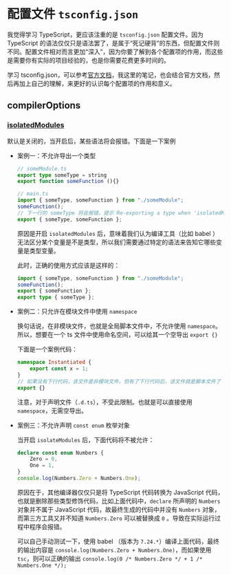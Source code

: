 # 配置文件 `tsconfig.json`

我觉得学习 TypeScript，更应该注重的是 `tsconfig.json` 配置文件。因为 TypeScript 的语法仅仅只是语法罢了，是属于“死记硬背”的东西，但配置文件则不同。配置文件相对而言更加“深入”，因为你要了解到各个配置项的作用，而这些是需要你有实际的项目经验的，也是你需要花费更多时间的。

学习 tsconfig.json，可以参考[官方文档](https://www.typescriptlang.org/tsconfig)，我这里的笔记，也会结合官方文档，然后再加上自己的理解，来更好的认识每个配置项的作用和意义。

## compilerOptions

### [isolatedModules](https://www.typescriptlang.org/tsconfig/#isolatedModules)

默认是关闭的，当开启后，某些语法将会报错。下面是一下案例

- 案例一：不允许导出一个类型

  ```ts
  // someModule.ts
  export type someType = string
  export function someFunction (){}
  ```

  ```ts
  // main.ts
  import { someType, someFunction } from "./someModule";
  someFunction();
  // 下一行的 someType 将会报错，提示 Re-exporting a type when 'isolatedModules' is enabled requires using 'export type'.ts(1205)
  export { someType, someFunction };
  ```

  原因是开启 `isolatedModules` 后，意味着我们认为编译工具（比如 babel ）无法区分某个变量是不是类型，所以我们需要通过特定的语法来告知它哪些变量是类型变量。

  此时，正确的使用方式应该是这样的：

  ```ts
  import { someType, someFunction } from "./someModule";
  someFunction();
  export { someFunction };
  export type { someType };
  ```

- 案例二：只允许在模块文件中使用 `namespace`

  换句话说，在非模块文件，也就是全局脚本文件中，不允许使用 `namespace`。所以，想要在一个 ts 文件中使用命名空间，可以给其一个空导出 `export {}`

  下面是一个案例代码：

  ```ts
  namespace Instantiated {
      export const x = 1;
  }
  // 如果没有下行代码，该文件是非模块文件。但有了下行代码后，该文件就是脚本文件了
  export {}
  ```

  注意，对于声明文件（`.d.ts`），不受此限制。也就是可以直接使用 `namespace`，无需空导出。

- 案例三：不允许声明 `const enum` 枚举对象

  当开启 `isolateModules` 后，下面代码将不被允许：

  ```ts
  declare const enum Numbers {
      Zero = 0,
      One = 1,
  }
  console.log(Numbers.Zero + Numbers.One);
  ```

  原因在于，其他编译器仅仅只是将 TypeScript 代码转换为 JavaScript 代码，也就是删除那些类型修饰代码，比如上面代码中，`declare` 所声明的 `Numbers` 对象并不属于 JavaScript 代码，故最终生成的代码中并没有 `Numbers` 对象，而第三方工具又并不知道 `Numbers.Zero` 可以被替换成 `0` 。导致在实际运行过程中程序会报错。

  可以自己手动测试一下，使用 babel （版本为 `7.24.*`）编译上面代码，最终的输出内容是 `console.log(Numbers.Zero + Numbers.One)`，而如果使用 `tsc`，则可以正确的输出 `console.log(0 /* Numbers.Zero */ + 1 /* Numbers.One */);`
